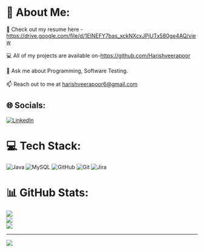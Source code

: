 
# 💫 About Me:
📑 Check out my resume here -https://drive.google.com/file/d/1ElNEFY7bas_xckNXcxJPjUTx580ge4AQ/view<br><br>💻 All of my projects are available on-https://github.com/Harishveerapoor<br><br>💬 Ask me about Programming, Software Testing.<br><br>📫 Reach out to me at harishveerapoor6@gmail.com


## 🌐 Socials:
[![LinkedIn](https://img.shields.io/badge/LinkedIn-%230077B5.svg?logo=linkedin&logoColor=white)](https://linkedin.com/in/www.linkedin.com/in/hareesh-veerapoor-4b4835220) 

# 💻 Tech Stack:
![Java](https://img.shields.io/badge/java-%23ED8B00.svg?style=flat&logo=openjdk&logoColor=white) ![MySQL](https://img.shields.io/badge/mysql-4479A1.svg?style=flat&logo=mysql&logoColor=white) ![GitHub](https://img.shields.io/badge/github-%23121011.svg?style=flat&logo=github&logoColor=white) ![Git](https://img.shields.io/badge/git-%23F05033.svg?style=flat&logo=git&logoColor=white) ![Jira](https://img.shields.io/badge/jira-%230A0FFF.svg?style=flat&logo=jira&logoColor=white)
# 📊 GitHub Stats:
![](https://github-readme-stats.vercel.app/api?username=Harishveerapoor&theme=city_light&hide_border=false&include_all_commits=false&count_private=false)<br/>
![](https://github-readme-streak-stats.herokuapp.com/?user=Harishveerapoor&theme=city_light&hide_border=false)<br/>
![](https://github-readme-stats.vercel.app/api/top-langs/?username=Harishveerapoor&theme=city_light&hide_border=false&include_all_commits=false&count_private=false&layout=compact)

---
[![](https://visitcount.itsvg.in/api?id=Harishveerapoor&icon=0&color=0)](https://visitcount.itsvg.in)

<!-- Proudly created with GPRM ( https://gprm.itsvg.in ) -->

